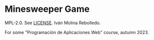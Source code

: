 # Minesweeper Game

MPL-2.0. See [LICENSE](LICENSE). Iván Molina Rebolledo.

For some "Programación de Aplicaciones Web" course, autumn 2023.